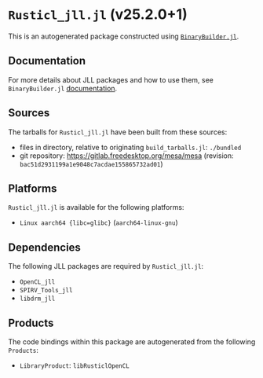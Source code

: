 # `Rusticl_jll.jl` (v25.2.0+1)

This is an autogenerated package constructed using [`BinaryBuilder.jl`](https://github.com/JuliaPackaging/BinaryBuilder.jl).

## Documentation

For more details about JLL packages and how to use them, see `BinaryBuilder.jl` [documentation](https://docs.binarybuilder.org/stable/jll/).

## Sources

The tarballs for `Rusticl_jll.jl` have been built from these sources:

* files in directory, relative to originating `build_tarballs.jl`: `./bundled`
* git repository: https://gitlab.freedesktop.org/mesa/mesa (revision: `bac51d2931199a1e9048c7acdae155865732ad01`)

## Platforms

`Rusticl_jll.jl` is available for the following platforms:

* `Linux aarch64 {libc=glibc}` (`aarch64-linux-gnu`)

## Dependencies

The following JLL packages are required by `Rusticl_jll.jl`:

* `OpenCL_jll`
* `SPIRV_Tools_jll`
* `libdrm_jll`

## Products

The code bindings within this package are autogenerated from the following `Products`:

* `LibraryProduct`: `libRusticlOpenCL`
